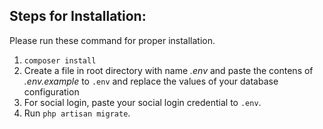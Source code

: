 <h2>Steps for Installation:</h2>
<p>Please run these command for proper installation.
    <ol>
        <li><code>composer install</code></li>
        <li>Create a file in root directory with name <i>.env</i> and paste the contens of <i>.env.example</i> to <code>.env</code> and replace the values of your database configuration</li>
        <li>For social login, paste your social login credential to <code>.env</code>.</li>
        <li>Run <code>php artisan migrate</code>.</li>
    </ol>
</p>